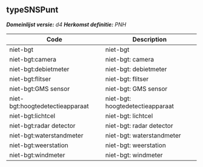 ## typeSNSPunt

*__Domeinlijst versie:__ d4*
*__Herkomst definitie:__ PNH*

|__Code__ |__Description__	|
|	---	|	---	|
| niet-bgt | niet-bgt |
| niet-bgt:camera | niet-bgt: camera |
| niet-bgt:debietmeter | niet-bgt: debietmeter |
| niet-bgt:flitser | niet-bgt: flitser |
| niet-bgt:GMS sensor | niet-bgt: GMS sensor |
| niet-bgt:hoogtedetectieapparaat | niet-bgt: hoogtedetectieapparaat |
| niet-bgt:lichtcel | niet-bgt: lichtcel |
| niet-bgt:radar detector | niet-bgt: radar detector |
| niet-bgt:waterstandmeter | niet-bgt: waterstandmeter |
| niet-bgt:weerstation | niet-bgt: weerstation |
| niet-bgt:windmeter | niet-bgt: windmeter |
